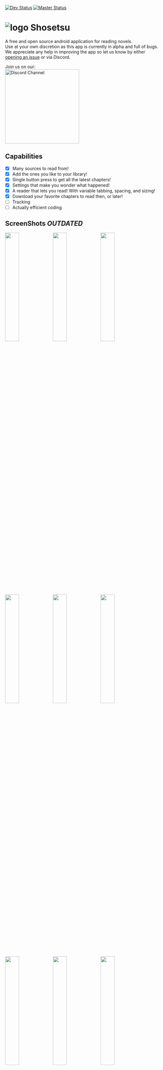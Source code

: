 [![Dev Status](https://travis-ci.com/Doomsdayrs/shosetsu.svg?branch=development)](https://travis-ci.com/Doomsdayrs/shosetsu)
[![Master Status](https://travis-ci.com/Doomsdayrs/shosetsu.svg?branch=master)](https://travis-ci.com/Doomsdayrs/shosetsu)

# ![logo](https://github.com/Doomsdayrs/shosetsu/raw/master/app/src/main/res/mipmap-hdpi/ic_launcher.png) Shosetsu

A free and open source android application for reading novels.  
Use at your own discretion as this app is currently in alpha and full of bugs. 
We appreciate any help in improving the app so let us know by either [opening an issue](../../issues/new) or via Discord.

Join us on our:  
  <a href="https://discord.gg/ttSX7gB"><img alt="Discord Channel" src="https://discordapp.com/assets/e4923594e694a21542a489471ecffa50.svg" width=240px></a>

## Capabilities
- [x] Many sources to read from!
- [x] Add the ones you like to your library!
- [x] Single button press to get all the latest chapters!
- [x] Settings that make you wonder what happened!
- [x] A reader that lets you read! With variable tabbing, spacing, and sizing!
- [x] Download your favorite chapters to read then, or later!
- [ ] Tracking
- [ ] Actually efficient coding

## ScreenShots *OUTDATED*
<img src="https://i.imgur.com/qekNxth.png" width="30%"></img>
<img src="https://i.imgur.com/jSTh0Wy.png" width="30%"></img>
<img src="https://i.imgur.com/3JjnREL.png" width="30%"></img>
<img src="https://i.imgur.com/zMvba9K.png" width="30%"></img>
<img src="https://i.imgur.com/ewixqUy.png" width="30%"></img>
<img src="https://i.imgur.com/xHu1Uaa.png" width="30%"></img>
<img src="https://i.imgur.com/p7HM9jh.png" width="30%"></img>
<img src="https://i.imgur.com/dYK75Up.png" width="30%"></img>
<img src="https://i.imgur.com/BRbLbar.png" width="30%"></img>
<img src="https://i.imgur.com/Bprwi5S.png" width="30%"></img>
<img src="https://i.imgur.com/m2NV026.png" width="30%"></img>  
